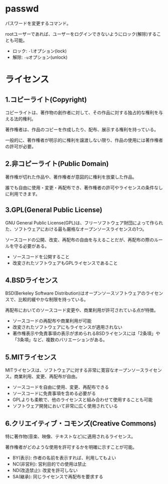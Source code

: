 # passwd

パスワードを変更するコマンド。

rootユーザーであれば、ユーザーをログインできないようにロック(解除)することも可能。

- ロック: `-l`オプション(lock)
- 解除: `-u`オプション(unlock)

# ライセンス

## 1.コピーライト(Copyright)

コピーライトは、著作物の創作者に対して、その作品に対する独占的な権利を与える法的権利。

著作権者は、作品のコピーを作成したり、配布、展示する権利を持っている。

一般的に、著作権者が明示的に権利を譲渡しない限り、作品の使用には著作権者の許可が必要。

## 2.非コピーライト(Public Domain)

著作権が切れた作品や、著作権者が意図的に権利を放棄した作品。

誰でも自由に使用・変更・再配布でき、著作権者の許可やライセンスの条件なしに利用できます。

## 3.GPL(General Public License)

GNU General Public License(GPL)は、フリーソフトウェア財団によって作られた、ソフトウェアにおける最も厳格なオープンソースライセンスの1つ。

ソースコードの公開、改変、再配布の自由を与えることだが、再配布の際のルールを守る必要がある。

- ソースコードを公開すること
- 改変されたソフトウェアもGPLライセンスであること

## 4.BSDライセンス

BSD(Berkeley Software Distribution)はオープンソースソフトウェアのライセンスで、比較的緩やかな制限を持っている。

再配布においてのソースコード変更や、商業利用が許可されている点が特徴。

- ソースコードの再配布や商業利用が可能
- 改変されたソフトウェアにもライセンスが適用されない
- 著作権表示や免責事項の表示が求められるBSDライセンスには「2条項」や「3条項」など、複数のバリエーションがある。

## 5.MITライセンス

MITライセンスは、ソフトウェアに対する非常に寛容なオープンソースライセンス。商業利用、変更、再配布が自由。

- ソースコードを自由に使用、変更、再配布できる
- ソースコードに免責事項を含める必要がる
- GPLよりも柔軟で、他のライセンスと組み合わせて使用することも可能
- ソフトウェア開発において非常に広く使用されている

## 6.クリエイティブ・コモンズ(Creative Commons)

特に著作物(音楽、映像、テキストなど)に適用されるライセンス。

著作権者がどのような使用を許可するかを明確に示すことが可能。

- BY(表示): 作者の名前を表示すれば、利用してもよい
- NC(非営利): 営利目的での使用は禁止
- ND(改造禁止): 改変を許可しない
- SA(継承): 同じライセンスで再配布を要求する

